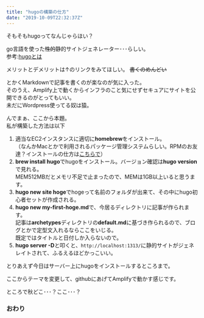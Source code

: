 ```yaml
---
title: "hugoの構築の仕方"
date: "2019-10-09T22:32:37Z"
---
```


そもそもhugoってなんじゃらほい？

go言語を使った~~性的~~静的サイトジェネレーター･･･らしい。  
参考:[hugoとは](http://www.study-hugo.com/basic/whats-hugo/)

メリットとデメリットは↑のリンクをみてほしい。
~~書くのめんどい~~

とかくMarkdownで記事を書くのが楽なのが気に入った。  
そのうえ、Amplify上で動くからインフラのこと気にせずセキュアにサイトを公開できるのがとってもいい。  
未だにWordpress使ってる奴は猿。

んでまぁ、ここから本題。  
私が構築した方法は以下

1. 適当なEC2インスタンスに適切に**homebrew**をインストール。  
（なんかMacとかで利用されるパッケージ管理システムらしい。RPMのお友達？インストールの仕方は[こちらで](https://qiita.com/omega999/items/6f65217b81ad3fffe7e6)）
2. **brew install hugo**でhugoをインストール。バージョン確認は**hugo version**で見れる。  
MEM512MBだとメモリ不足で止まったので、MEMは1GB以上いると思うます。　
3. **hugo new site hoge**でhogeって名前のフォルダが出来て、その中にhugo初心者セットが作成される。
4. **hugo new my-first-hoge.md**で、今居るディレクトリに記事が作られます。  
記事は**archetypes**ディレクトリの**default.md**に基づき作られるので、ブログとかで定型文入れるならここをいじる。  
既定ではタイトルと日付しか入らないので。
5. **hugo server -D**と叩くと、`http://localhost:1313/`に静的サイトがジェネレイトされて、ふるえるほどかっこいい。

とりあえず今日はサーバー上にhugoをインストールするところまで。

ここからテーマを変更して、githubにあげてAmplifyで動かす感じです。

ところで秋どこ･･･？ここ･･･？

### おわり